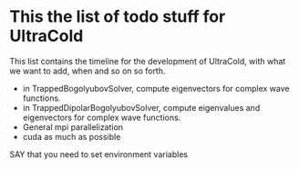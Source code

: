 # This the list of todo stuff for UltraCold

This list contains the timeline for the development of UltraCold, 
with what we want to add, when and so on so forth.

- in TrappedBogolyubovSolver, compute eigenvectors for complex wave functions.
- in TrappedDipolarBogolyubovSolver, compute eigenvalues and eigenvectors for complex wave functions.
- General mpi parallelization
- cuda as much as possible

SAY that you need to set environment variables 